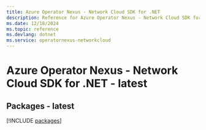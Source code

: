 ```yaml
---
title: Azure Operator Nexus - Network Cloud SDK for .NET
description: Reference for Azure Operator Nexus - Network Cloud SDK for .NET
ms.date: 12/18/2024
ms.topic: reference
ms.devlang: dotnet
ms.service: operatornexus-networkcloud
---
```

# Azure Operator Nexus - Network Cloud SDK for .NET - latest
## Packages - latest
[!INCLUDE [packages](operator-nexus---network-cloud-index.md)]